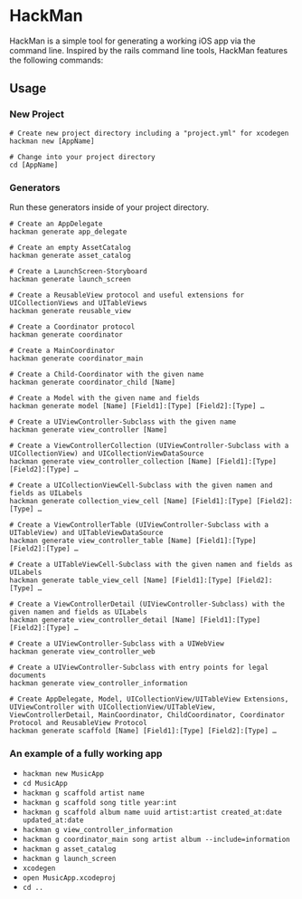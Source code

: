 # HackMan

HackMan is a simple tool for generating a working iOS app via the command line.
Inspired by the rails command line tools, HackMan features the following commands:

## Usage

### New Project

```
# Create new project directory including a "project.yml" for xcodegen
hackman new [AppName]

# Change into your project directory
cd [AppName]
```

### Generators

Run these generators inside of your project directory.

```
# Create an AppDelegate
hackman generate app_delegate

# Create an empty AssetCatalog
hackman generate asset_catalog

# Create a LaunchScreen-Storyboard
hackman generate launch_screen

# Create a ReusableView protocol and useful extensions for UICollectionViews and UITableViews
hackman generate reusable_view

# Create a Coordinator protocol
hackman generate coordinator

# Create a MainCoordinator
hackman generate coordinator_main

# Create a Child-Coordinator with the given name
hackman generate coordinator_child [Name]

# Create a Model with the given name and fields
hackman generate model [Name] [Field1]:[Type] [Field2]:[Type] …

# Create a UIViewController-Subclass with the given name
hackman generate view_controller [Name]

# Create a ViewControllerCollection (UIViewController-Subclass with a UICollectionView) and UICollectionViewDataSource
hackman generate view_controller_collection [Name] [Field1]:[Type] [Field2]:[Type] …

# Create a UICollectionViewCell-Subclass with the given namen and fields as UILabels
hackman generate collection_view_cell [Name] [Field1]:[Type] [Field2]:[Type] …

# Create a ViewControllerTable (UIViewController-Subclass with a UITableView) and UITableViewDataSource
hackman generate view_controller_table [Name] [Field1]:[Type] [Field2]:[Type] …

# Create a UITableViewCell-Subclass with the given namen and fields as UILabels
hackman generate table_view_cell [Name] [Field1]:[Type] [Field2]:[Type] …

# Create a ViewControllerDetail (UIViewController-Subclass) with the given namen and fields as UILabels
hackman generate view_controller_detail [Name] [Field1]:[Type] [Field2]:[Type] …

# Create a UIViewController-Subclass with a UIWebView
hackman generate view_controller_web

# Create a UIViewController-Subclass with entry points for legal documents
hackman generate view_controller_information

# Create AppDelegate, Model, UICollectionView/UITableView Extensions, UIViewController with UICollectionView/UITableView, ViewControllerDetail, MainCoordinator, ChildCoordinator, Coordinator Protocol and ReusableView Protocol
hackman generate scaffold [Name] [Field1]:[Type] [Field2]:[Type] …
```


### An example of a fully working app

* `hackman new MusicApp`
* `cd MusicApp`
* `hackman g scaffold artist name`
* `hackman g scaffold song title year:int`
* `hackman g scaffold album name uuid artist:artist created_at:date updated_at:date`
* `hackman g view_controller_information`
* `hackman g coordinator_main song artist album --include=information`
* `hackman g asset_catalog`
* `hackman g launch_screen`
* `xcodegen`
* `open MusicApp.xcodeproj`
* `cd ..`
